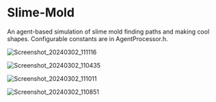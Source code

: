 # Slime-Mold

An agent-based simulation of slime mold finding paths  and making cool shapes. Configurable constants are in AgentProcessor.h.

![Screenshot_20240302_111116](https://github.com/mrz-256/Slime-Mold/assets/134142969/53da57e8-3a82-4377-818f-08b0071e98c5)

![Screenshot_20240302_110435](https://github.com/mrz-256/Slime-Mold/assets/134142969/b6744c68-efd7-4069-b130-a7ab3f05699b)

![Screenshot_20240302_111011](https://github.com/mrz-256/Slime-Mold/assets/134142969/d54e6a75-9668-44a4-9097-954a47685e9c)

![Screenshot_20240302_110851](https://github.com/mrz-256/Slime-Mold/assets/134142969/2803346c-016f-4054-b2c0-8407baa99e98)
